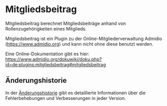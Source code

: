 # Mitgliedsbeitrag

Mitgliedsbeitrag berechnet Mitgliedsbeiträge anhand von Rollenzugehörigkeiten eines Mitglieds.

Mitgliedsbeitrag ist ein Plugin zu der Online-Mitgliederverwaltung Admidio (https://www.admidio.org) und kann nicht ohne diese benutzt werden.

Eine Online-Dokumentation gibt es hier: https://www.admidio.org/dokuwiki/doku.php?id=de:plugins:mitgliedsbeitrag#mitgliedsbeitrag

## Änderungshistorie

In der [Änderungshistorie](https://www.admidio.org/dokuwiki/doku.php?id=de:plugins:mitgliedsbeitrag#aenderungshistorie) gibt es detaillierte Informationen über die Fehlerbehebungen und Verbesserungen in jeder Version.
